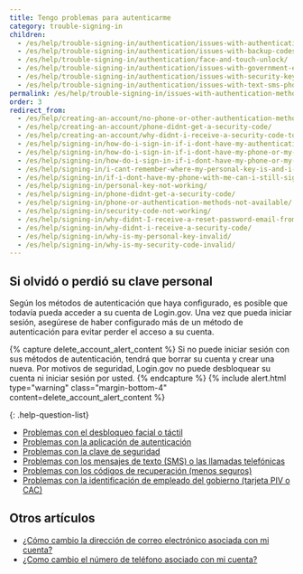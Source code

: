 ```yaml
---
title: Tengo problemas para autenticarme
category: trouble-signing-in
children:
  - /es/help/trouble-signing-in/authentication/issues-with-authentication-application/
  - /es/help/trouble-signing-in/authentication/issues-with-backup-codes/
  - /es/help/trouble-signing-in/authentication/face-and-touch-unlock/
  - /es/help/trouble-signing-in/authentication/issues-with-government-employee-id-piv-cac/
  - /es/help/trouble-signing-in/authentication/issues-with-security-key/
  - /es/help/trouble-signing-in/authentication/issues-with-text-sms-phone-call/
permalink: /es/help/trouble-signing-in/issues-with-authentication-methods/
order: 3
redirect_from:
  - /es/help/creating-an-account/no-phone-or-other-authentication-method/
  - /es/help/creating-an-account/phone-didnt-get-a-security-code/
  - /es/help/creating-an-account/why-didnt-i-receive-a-security-code-to-confirm-my-phone/
  - /es/help/signing-in/how-do-i-sign-in-if-i-dont-have-my-authentication-methods/
  - /es/help/signing-in/how-do-i-sign-in-if-i-dont-have-my-phone-or-my-personal-key/
  - /es/help/signing-in/how-do-i-sign-in-if-i-dont-have-my-phone-or-my-phone-number-has-changed/
  - /es/help/signing-in/i-cant-remember-where-my-personal-key-is-and-i-dont-have-my-phone-with-me/
  - /es/help/signing-in/if-i-dont-have-my-phone-with-me-can-i-still-sign-in/
  - /es/help/signing-in/personal-key-not-working/
  - /es/help/signing-in/phone-didnt-get-a-security-code/
  - /es/help/signing-in/phone-or-authentication-methods-not-available/
  - /es/help/signing-in/security-code-not-working/
  - /es/help/signing-in/why-didnt-I-receive-a-reset-password-email-from-logingov/
  - /es/help/signing-in/why-didnt-i-receive-a-security-code/
  - /es/help/signing-in/why-is-my-personal-key-invalid/
  - /es/help/signing-in/why-is-my-security-code-invalid/
---
```


## Si olvidó o perdió su clave personal

Según los métodos de autenticación que haya configurado, es posible que todavía pueda acceder a su cuenta de Login.gov. Una vez que pueda iniciar sesión, asegúrese de haber configurado más de un método de autenticación para evitar perder el acceso a su cuenta.

{% capture delete_account_alert_content %}
Si no puede iniciar sesión con sus métodos de autenticación, tendrá que borrar su cuenta y crear una nueva. Por motivos de seguridad, Login.gov no puede desbloquear su cuenta ni iniciar sesión por usted.
{% endcapture %}
{% include alert.html type="warning" class="margin-bottom-4" content=delete_account_alert_content %}

{: .help-question-list}
* [Problemas con el desbloqueo facial o táctil](/es/help/trouble-signing-in/authentication/face-and-touch-unlock/)
* [Problemas con la aplicación de autenticación](/es/help/trouble-signing-in/authentication/issues-with-authentication-application/)
* [Problemas con la clave de seguridad](/es/help/trouble-signing-in/authentication/issues-with-security-key/)
* [Problemas con los mensajes de texto (SMS) o las llamadas telefónicas](/es/help/trouble-signing-in/authentication/issues-with-text-sms-phone-call/)
* [Problemas con los códigos de recuperación (menos seguros)](/es/help/trouble-signing-in/authentication/issues-with-backup-codes/)
* [Problemas con la identificación de empleado del gobierno (tarjeta PIV o CAC)](/es/help/trouble-signing-in/authentication/issues-with-government-employee-id-piv-cac/)

## Otros artículos

* [¿Cómo cambio la dirección de correo electrónico asociada con mi cuenta?](/es/help/manage-your-account/change-your-email-address/)
* [¿Como cambio el número de teléfono asociado con mi cuenta?](/es/help/manage-your-account/change-your-phone-number/)
